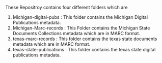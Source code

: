 These Repositroy contains four different folders which are 
1. Michigan-digital-pubs : This folder contains the Michigan Digital Publications metadata.
2. Michigan-Marc-records : This Folder contains the Michigan State Documents Collections metadata which are in MARC format.
3. texas-marc-records : This folder contains the texas state documents metadata which are in MARC format.
4. texas-state-publications : This folder contains the texas state digital publications metadata.
   

